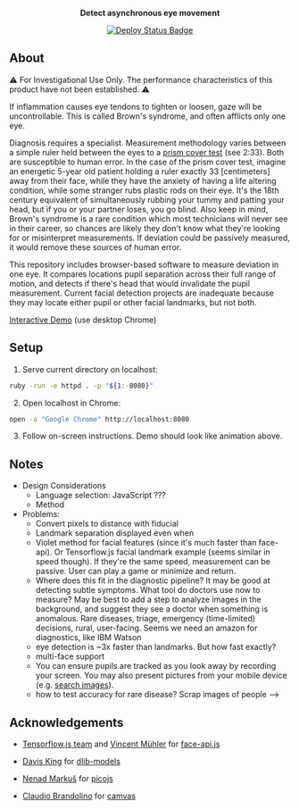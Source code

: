<p align="center">
<b>Detect asynchronous eye movement</b>
</p>

<p align="center">
<a href="https://eye.mattrohr.com"><img src="https://img.shields.io/github/deployments/mattrohr/Browns-syndrome-diagnostic/github-pages?label=deploy" alt="Deploy Status Badge"></a>
</p>

## About
⚠️ For Investigational Use Only. The performance characteristics of this product have not been established. ⚠️

If inflammation causes eye tendons to tighten or loosen, gaze will be uncontrollable. This is called Brown's syndrome, and often afflicts only one eye.



Diagnosis requires a specialist. Measurement methodology varies between a simple ruler held between the eyes to a [prism cover test](https://upload.wikimedia.org/wikipedia/commons/8/81/Prism_Cover_Test.webm) (see 2:33). Both are susceptible to human error. In the case of the prism cover test, imagine an energetic 5-year old patient holding a ruler exactly 33 [centimeters] away from their face, while they have the anxiety of having a life altering condition, while some stranger rubs plastic rods on their eye. It's the 18th century equivalent of simultaneously rubbing your tummy and patting your head, but if you or your partner loses, you go blind. Also keep in mind, Brown's syndrome is a rare condition which most technicians will never see in their career, so chances are likely they don't know what they're looking for or misinterpret measurements. If deviation could be passively measured, it would remove these sources of human error.

This repository includes browser-based software to measure deviation in one eye. It compares locations pupil separation across their full range of motion, and detects if there's head that would invalidate the pupil measurement. Current facial detection projects are inadequate because they may locate either pupil or other facial landmarks, but not both.

[Interactive Demo](https://eye.mattrohr.com) (use desktop Chrome)

## Setup
1. Serve current directory on localhost:
```bash
ruby -run -e httpd . -p "${1:-8080}"
```

2. Open localhost in Chrome:
```bash
open -a "Google Chrome" http://localhost:8080
```

3. Follow on-screen instructions. Demo should look like animation above.

## Notes
- Design Considerations
    - Language selection: JavaScript ???
    - Method 
- Problems:
    - Convert pixels to distance with fiducial
    - Landmark separation displayed even when
    - Violet method for facial features (since it's much faster than face-api). Or Tensorflow.js facial landmark example (seems similar in speed though). If they're the same speed, measurement can be passive. User can play a game or minimize and return.
    - Where does this fit in the diagnostic pipeline? It may be good at detecting subtle symptoms. What tool do doctors use now to measure? May be best to add a step to analyze images in the background, and suggest they see a doctor when something is anomalous. Rare diseases, triage, emergency (time-limited) decisions, rural, user-facing. Seems we need an amazon for diagnostics, like IBM Watson
    - eye detection is ~3x faster than landmarks. But how fast exactly?
    - multi-face support 
    -  You can ensure pupils are tracked as you look away by recording your screen. You may also present pictures from your mobile device (e.g. <a href="https://www.google.com/search?q=brown+syndrome&client=safari&rls=en&source=lnms&tbm=isch&sa=X&ved=2ahUKEwi6gIiZmazwAhWXQs0KHW-PAf4Q_AUoAXoECAEQAw&biw=1536&bih=880">search images</a>). 
    - how to test accuracy for rare disease? Scrap images of people --> 

## Acknowledgements
- [Tensorflow.js team](https://github.com/tensorflow/tfjs) and [Vincent Mühler](https://github.com/justadudewhohacks) for [face-api.js](https://github.com/justadudewhohacks/face-api.js)

- [Davis King](https://github.com/davisking) for [dlib-models](https://github.com/davisking/dlib-models)

- [Nenad Markuš](https://github.com/nenadmarkus) for [picojs](https://github.com/nenadmarkus/picojs)

- [Claudio Brandolino](https://github.com/cbrandolino) for [camvas](https://github.com/cbrandolino/camvas)